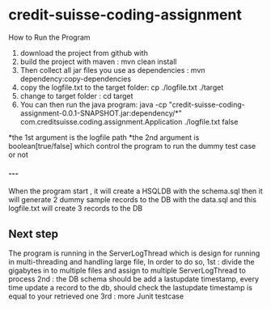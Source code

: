 # credit-suisse-coding-assignment
How to Run the Program
1. download the project from github with 
2. build the project with maven : mvn clean install
3. Then collect all jar files you use as dependencies : mvn dependency:copy-dependencies
4. copy the logfile.txt to the target folder: cp ./logfile.txt ./target
5. change to target folder : cd target
6. You can then run the java program: java -cp "credit-suisse-coding-assignment-0.0.1-SNAPSHOT.jar:dependency/*" com.creditsuisse.coding.assignment.Application ./logfile.txt false
 
 
 *the 1st argument is the  logfile path 
 *the 2nd argument is boolean[true/false] which control the program to run the dummy test case or not
 
 ####  ---  ####
 When the program start , it will create a HSQLDB with the schema.sql
 then it will generate 2 dummy sample records to the DB with the data.sql
 and this logfile.txt will create 3 records to the DB
 
 ##  Next step  ##
 The program is running in the ServerLogThread which is design for running in multi-threading and handling large file,
 In order to do so, 
 1st : divide the gigabytes in to multiple files and assign to multiple ServerLogThread to process
 2nd : the DB schema should be add a lastupdate timestamp, every time update a record to the db, should check the lastupdate timestamp is equal to your retrieved one
 3rd : more Junit testcase
 
